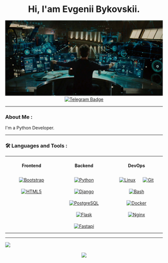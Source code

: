 <div id="header" align="center">
  <h1>Hi, I'am Evgenii Bykovskii.</h1>
  <img src="./images/scale_1200.png"/>
  <div id="badges">
      <a href="https://t.me/EugeneBu">
        <img src="https://img.shields.io/badge/-Telegram-090909?style=for-the-badge&logo=Telegram" alt="Telegram Badge"/>
      </a>
  </div>
</div>

___
### About Me :

I'm a Python Developer.

___
### :hammer_and_wrench: Languages and Tools :
<div>
<table>
<tr align="center">
<td valign="top" width="33%">

#### Frontend  
<div>  
<a href="https://getbootstrap.com/docs/3.4/javascript/" target="_blank"><img style="margin: 10px" src="https://profilinator.rishav.dev/skills-assets/bootstrap-plain.svg" alt="Bootstrap" height="50" /></a>  
<a href="https://en.wikipedia.org/wiki/HTML5" target="_blank"><img style="margin: 10px" src="https://profilinator.rishav.dev/skills-assets/html5-original-wordmark.svg" alt="HTML5" height="50" /></a>  
</div>

</td>

<td valign="top" width="33%">

#### Backend  
<div>
<a href="https://www.python.org/" target="_blank"><img style="margin: 10px" src="https://profilinator.rishav.dev/skills-assets/python-original.svg" alt="Python" height="50" /></a>  
<a href="https://www.djangoproject.com/" target="_blank"><img style="margin: 10px" src="https://profilinator.rishav.dev/skills-assets/django-original.svg" alt="Django" height="50" /></a>  
<a href="https://www.postgresql.org/" target="_blank"><img style="margin: 10px" src="https://profilinator.rishav.dev/skills-assets/postgresql-original-wordmark.svg" alt="PostgreSQL" height="50" /></a>  
<a href="https://flask.palletsprojects.com/" target="_blank"><img style="margin: 10px" src="https://profilinator.rishav.dev/skills-assets/flask.png" alt="Flask" height="50" /></a>
<a href="https://fastapi.tiangolo.com" target="_blank"><img style="margin: 10px" src="https://cdn.worldvectorlogo.com/logos/fastapi-1.svg" alt="Fastapi" height="50" /></a>
</div>

</td>

<td valign="top" width="33%">

#### DevOps  
<div>  
<a href="https://www.linux.org/" target="_blank"><img style="margin: 10px" src="https://profilinator.rishav.dev/skills-assets/linux-original.svg" alt="Linux" height="50" /></a>  
<a href="https://github.com/" target="_blank"><img style="margin: 10px" src="https://profilinator.rishav.dev/skills-assets/git-scm-icon.svg" alt="Git" height="50" /></a>  
<a href="https://www.gnu.org/software/bash/" target="_blank"><img style="margin: 10px" src="https://profilinator.rishav.dev/skills-assets/gnu_bash-icon.svg" alt="Bash" height="50" /></a>  
<a href="https://www.docker.com/" target="_blank"><img style="margin: 10px" src="https://profilinator.rishav.dev/skills-assets/docker-original-wordmark.svg" alt="Docker" height="50" /></a>  
<a href="https://www.nginx.com/" target="_blank"><img style="margin: 10px" src="https://profilinator.rishav.dev/skills-assets/nginx-original.svg" alt="Nginx" height="50" /></a>  
</div>

</td>
</tr>
</table>
</div>

___

![](http://github-profile-summary-cards.vercel.app/api/cards/profile-details?username=Eugene-Bykovsky&theme=zenburn)
<div id="badges" align="center">
   <img src="https://github-readme-stats.vercel.app/api?username=Eugene-Bykovsky&show_icons=true&theme=zenburn">
   </img>
</div>

